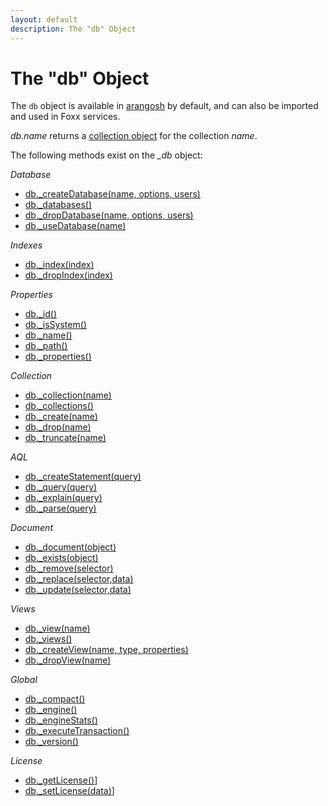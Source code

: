 ```yaml
---
layout: default
description: The "db" Object
---
```

The "db" Object
===============

The `db` object is available in [arangosh](programs-arangosh.html) by
default, and can also be imported and used in Foxx services.

*db.name* returns a [collection object](appendix-references-collection-object.html) for the collection *name*.

The following methods exist on the *_db* object:

*Database*

* [db._createDatabase(name, options, users)](data-modeling-databases-working-with.html#create-database)
* [db._databases()](data-modeling-databases-working-with.html#list-databases)
* [db._dropDatabase(name, options, users)](data-modeling-databases-working-with.html#drop-database)
* [db._useDatabase(name)](data-modeling-databases-working-with.html#use-database)

*Indexes*

* [db._index(index)](indexing-working-with-indexes.html#fetching-an-index-by-handle)
* [db._dropIndex(index)](indexing-working-with-indexes.html#dropping-an-index-via-a-database-handle)

*Properties*

* [db._id()](data-modeling-databases-working-with.html#id)
* [db._isSystem()](data-modeling-databases-working-with.html#issystem)
* [db._name()](data-modeling-databases-working-with.html#name)
* [db._path()](data-modeling-databases-working-with.html#path)
* [db._properties()](data-modeling-databases-working-with.html#properties)

*Collection*

* [db._collection(name)](data-modeling-collections-database-methods.html#collection)
* [db._collections()](data-modeling-collections-database-methods.html#all-collections)
* [db._create(name)](data-modeling-collections-database-methods.html#create)
* [db._drop(name)](data-modeling-collections-database-methods.html#drop)
* [db._truncate(name)](data-modeling-collections-database-methods.html#truncate)

*AQL*

* [db._createStatement(query)](aql/invocation-with-arangosh.html#with-_createstatement-arangostatement)
* [db._query(query)](aql/invocation-with-arangosh.html#with-db_query)
* [db._explain(query)](release-notes-new-features28.html#miscellaneous-improvements)
* [db._parse(query)](aql/invocation-with-arangosh.html#query-validation)

*Document*

* [db._document(object)](data-modeling-documents-database-methods.html#document)
* [db._exists(object)](data-modeling-documents-database-methods.html#exists)
* [db._remove(selector)](data-modeling-documents-database-methods.html#remove)
* [db._replace(selector,data)](data-modeling-documents-database-methods.html#replace)
* [db._update(selector,data)](data-modeling-documents-database-methods.html#update)

*Views*

* [db._view(name)](data-modeling-views-database-methods.html#view)
* [db._views()](data-modeling-views-database-methods.html#all-views)
* [db._createView(name, type, properties)](data-modeling-views-database-methods.html#create)
* [db._dropView(name)](data-modeling-views-database-methods.html#drop)

*Global*

* [db._compact()](data-modeling-databases-working-with.html#compact)
* [db._engine()](data-modeling-databases-working-with.html#engine)
* [db._engineStats()](data-modeling-databases-working-with.html#engine-statistics)
* [db._executeTransaction()](transactions-transaction-invocation.html)
* [db._version()](data-modeling-databases-working-with.html#get-the-version-of-arangodb)

*License*

* [db._getLicense()](administration-license.html#managing-your-license)]
* [db._setLicense(data)](administration-license.html#initial-installation)]
